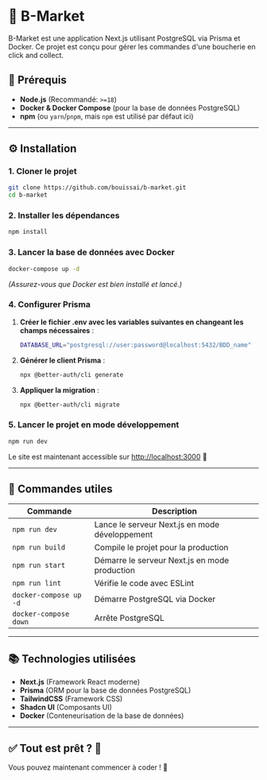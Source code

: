 # 🏪 B-Market

B-Market est une application Next.js utilisant PostgreSQL via Prisma et Docker. Ce projet est conçu pour gérer les commandes d'une boucherie en click and collect.

## 📌 Prérequis
- **Node.js** (Recommandé: `>=18`)
- **Docker & Docker Compose** (pour la base de données PostgreSQL)
- **npm** (ou `yarn`/`pnpm`, mais `npm` est utilisé par défaut ici)

---

## ⚙️ Installation

### 1. Cloner le projet
```sh
git clone https://github.com/bouissai/b-market.git
cd b-market
```

### 2. Installer les dépendances
```sh
npm install
```

### 3. Lancer la base de données avec Docker
```sh
docker-compose up -d
```
*(Assurez-vous que Docker est bien installé et lancé.)*

### 4. Configurer Prisma
1. **Créer le fichier .env avec les variables suivantes en changeant les champs nécessaires** :
   ```sh
   DATABASE_URL="postgresql://user:password@localhost:5432/BDD_name"
   ```
2. **Générer le client Prisma** :
   ```sh
   npx @better-auth/cli generate

   ```
3. **Appliquer la migration** :
   ```sh
   npx @better-auth/cli migrate

   ```

### 5. Lancer le projet en mode développement
```sh
npm run dev
```

Le site est maintenant accessible sur [http://localhost:3000](http://localhost:3000) 🎉

---

## 🔄 Commandes utiles
| Commande | Description |
|----------|------------|
| `npm run dev` | Lance le serveur Next.js en mode développement |
| `npm run build` | Compile le projet pour la production |
| `npm run start` | Démarre le serveur Next.js en mode production |
| `npm run lint` | Vérifie le code avec ESLint |
| `docker-compose up -d` | Démarre PostgreSQL via Docker |
| `docker-compose down` | Arrête PostgreSQL |

---

## 📚 Technologies utilisées
- **Next.js** (Framework React moderne)
- **Prisma** (ORM pour la base de données PostgreSQL)
- **TailwindCSS** (Framework CSS)
- **Shadcn UI** (Composants UI)
- **Docker** (Conteneurisation de la base de données)

---

## ✅ Tout est prêt ? 🎉
Vous pouvez maintenant commencer à coder ! 🚀


